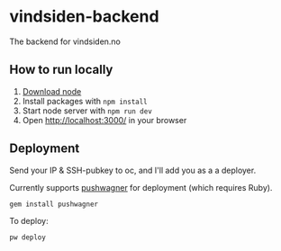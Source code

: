 # vindsiden-backend
The backend for vindsiden.no

##  How to run locally

1. [Download node](https://nodejs.org/en/download/)
2. Install packages with ``npm install``
3. Start node server with ``npm run dev``
4. Open [http://localhost:3000/](http://localhost:3000/) in your browser

## Deployment

Send your IP & SSH-pubkey to oc, and I'll add you as a a deployer.

Currently supports [pushwagner](https://github.com/oc/pushwagner) for deployment (which requires Ruby).

`gem install pushwagner`

To deploy:

`pw deploy`
